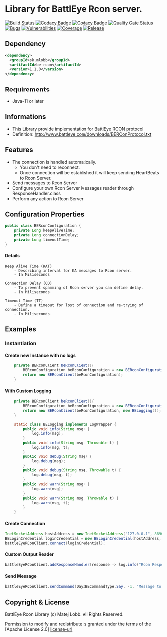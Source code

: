 # Library for BattlEye Rcon server.

[![Build Status](https://jenkins.mlobb.sk/job/java-be-rcon/job/develop/badge/icon)](https://jenkins.mlobb.sk/blue/organizations/jenkins/java-be-rcon/activity?branch=master)
[![Codacy Badge](https://api.codacy.com/project/badge/Grade/7eb70724c3b94dca82fc9a69c66e6c1b)](https://www.codacy.com/manual/mlobb/java-be-rcon?utm_source=github.com&amp;utm_medium=referral&amp;utm_content=mlobb/java-be-rcon&amp;utm_campaign=Badge_Grade)
[![Codacy Badge](https://api.codacy.com/project/badge/Grade/4ca219fae1c04a89924f25da3712fce5)](https://app.codacy.com/app/mlobb/java-be-rcon?utm_source=github.com&utm_medium=referral&utm_content=mlobb/java-be-rcon&utm_campaign=Badge_Grade_Dashboard)
[![Quality Gate Status](https://sonar.mlobb.sk/api/project_badges/measure?project=sk.mlobb:be-rcon&metric=alert_status)](https://sonar.mlobb.sk/dashboard?id=sk.mlobb%3Abe-rcon)
[![Bugs](https://sonar.mlobb.sk/api/project_badges/measure?project=sk.mlobb:be-rcon&metric=bugs)](https://sonar.mlobb.sk/dashboard?id=sk.mlobb%3Abe-rcon)
[![Vulnerabilities](https://sonar.mlobb.sk/api/project_badges/measure?project=sk.mlobb:be-rcon&metric=vulnerabilities)](https://sonar.mlobb.sk/dashboard?id=sk.mlobb%3Abe-rcon)
[![Coverage](https://sonar.mlobb.sk/api/project_badges/measure?project=sk.mlobb:be-rcon&metric=coverage)](https://sonar.mlobb.sk/dashboard?id=sk.mlobb%3Abe-rcon)
[![Release](https://img.shields.io/github/v/release/mlobb/java-be-rcon)](https://github.com/mlobb/java-be-rcon/releases)

## Dependency
``` xml
<dependency>
  <groupId>sk.mlobb</groupId>
  <artifactId>be-rcon</artifactId>
  <version>1.1.0</version>
</dependency>
```
## Requirements
* Java-11 or later

## Informations
* This Library provide implementation for BattlEye RCON protocol
* Definition: http://www.battleye.com/downloads/BERConProtocol.txt

## Features
* The connection is handled automatically.
    * You don't need to reconnect. 
    * Once connection will be established it will keep sending HeartBeats to Rcon Server.
* Send messages to Rcon Server
* Configure your own Rcon Server Messages reader through ResponseHandler.class
* Perform any action to Rcon Server

## Configuration Properties
```java
public class BERconConfiguration {
    private Long keepAliveTime;
    private Long connectionDelay;
    private Long timeoutTime;
}
```
#### Details
```
Keep Alive Time (KAT) 
    - Describing interval for KA messages to Rcon server.
    - In Miliseconds

Connection Delay (CD)
    - To prevent spamming of Rcon server you can define delay.
    - In Miliseconds

Timeout Time (TT)
    - Define a timeout for lost of connection and re-trying of connection.
    - In Miliseconds
```

## Examples
### Instantiation
#### Create new Instance with no logs
```java
    private BERconClient beRconClient(){
        BERconConfiguration beRconConfiguration = new BERconConfiguration();
        return new BERconClient(beRconConfiguration);
    }
```
#### With Custom Logging
```java
    private BERconClient beRconClient(){
        BERconConfiguration beRconConfiguration = new BERconConfiguration();
        return new BERconClient(beRconConfiguration, new BELogging());
    }

    static class BELogging implements LogWrapper {
        public void info(String msg) {
            log.info(msg);
        }
        public void info(String msg, Throwable t) {
            log.info(msg, t);
        }
        public void debug(String msg) {
            log.debug(msg);
        }
        public void debug(String msg, Throwable t) {
            log.debug(msg, t);
        }
        public void warn(String msg) {
            log.warn(msg);
        }
        public void warn(String msg, Throwable t) {
            log.warn(msg, t);
        }
    }
```
#### Create Connection
```java
InetSocketAddress hostAddress = new InetSocketAddress("127.0.0.1", 8896);                
BELoginCredential loginCredential = new BELoginCredential(hostAddress, "password");
battleEyeRConClient.connect(loginCredential);
```

#### Custom Output Reader
```java
battleEyeRConClient.addResponseHandler(response -> log.info("Rcon Response: {}", response));
```

#### Send Message
```java
battleEyeRConClient.sendCommand(DayzBECommandType.Say, -1, "Message to all players !");
```

## Copyright & License
BattlEye Rcon Library (c) Matej Lobb. All Rights Reserved.

Permission to modify and redistribute is granted under the terms of the 
[Apache License 2.0] [license-url]

  [license-url]: https://github.com/DependencyTrack/dependency-track/blob/develop/LICENSE.txt
